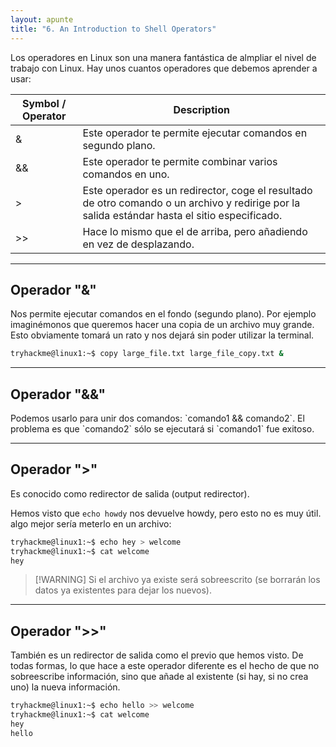 ```yaml
---
layout: apunte
title: "6. An Introduction to Shell Operators"
---
```


Los operadores en Linux son una manera fantástica de almpliar el nivel de trabajo con Linux. Hay unos cuantos operadores que debemos aprender a usar:

| Symbol / Operator | Description                                                                                                                                   |
| ----------------- | --------------------------------------------------------------------------------------------------------------------------------------------- |
| &                 | Este operador te permite ejecutar comandos en segundo plano.                                                                                  |
| &&                | Este operador te permite combinar varios comandos en uno.                                                                                     |
| >                 | Este operador es un redirector, coge el resultado de otro comando o un archivo y redirige por la salida estándar hasta el sitio especificado. |
| >>                | Hace lo mismo que el de arriba, pero añadiendo en vez de desplazando.                                                                         |

---------------
<h2>Operador "&"</h2>
Nos permite ejecutar comandos en el fondo (segundo plano). Por ejemplo imaginémonos que queremos hacer una copia de un archivo muy grande. Esto obviamente tomará un rato y nos dejará sin poder utilizar la terminal.

```bash
tryhackme@linux1:~$ copy large_file.txt large_file_copy.txt &
```

---------------
<h2>Operador "&&"</h2>
Podemos usarlo para unir dos comandos: `comando1 && comando2`. El problema es que `comando2` sólo se ejecutará si `comando1` fue exitoso.


---------------
<h2>Operador ">"</h2>
Es conocido como redirector de salida (output redirector).

Hemos visto que `echo howdy` nos devuelve howdy, pero esto no es muy útil. algo mejor sería meterlo en un archivo:

```bash
tryhackme@linux1:~$ echo hey > welcome
tryhackme@linux1:~$ cat welcome
hey
```

>[!WARNING] Si el archivo ya existe será sobreescrito (se borrarán los datos ya existentes para dejar los nuevos).

---------------
<h2>Operador ">>"</h2>
También es un redirector de salida como el previo que hemos visto. De todas formas, lo que hace a este operador diferente es el hecho de que no sobreescribe información, sino que añade al existente (si hay, si no crea uno) la nueva información.

```bash
tryhackme@linux1:~$ echo hello >> welcome
tryhackme@linux1:~$ cat welcome
hey
hello
```


